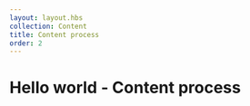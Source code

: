 ```yaml
---
layout: layout.hbs
collection: Content
title: Content process
order: 2
---
```


# Hello world - Content process
